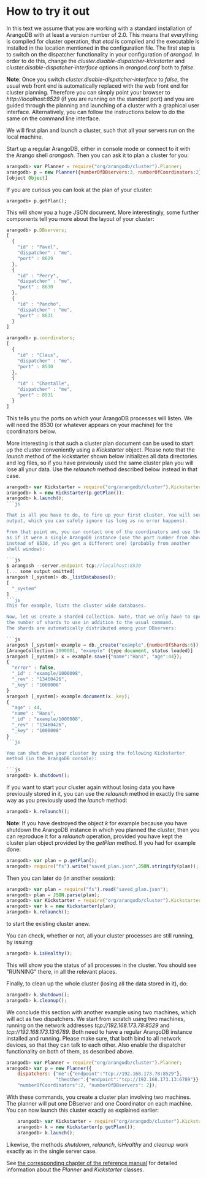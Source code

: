 How to try it out
=================

In this text we assume that you are working with a standard installation
of ArangoDB with at least a version number of 2.0. This means that everything
is compiled for cluster operation, that *etcd* is compiled and
the executable is installed in the location mentioned in the
configuration file. The first step is to switch on the dispatcher
functionality in your configuration of *arangod*. In order to do this, change
the *cluster.disable-dispatcher-kickstarter* and
*cluster.disable-dispatcher-interface* options in *arangod.conf* both
to *false*.

**Note**: Once you switch *cluster.disable-dispatcher-interface* to
*false*, the usual web front end is automatically replaced with the
web front end for cluster planning. Therefore you can simply point
your browser to *http://localhost:8529* (if you are running on the
standard port) and you are guided through the planning and launching of
a cluster with a graphical user interface. Alternatively, you can follow
the instructions below to do the same on the command line interface.

We will first plan and launch a cluster, such that all your servers run
on the local machine.

Start up a regular ArangoDB, either in console mode or connect to it with 
the Arango shell *arangosh*. Then you can ask it to plan a cluster for
you:

```js
arangodb> var Planner = require("org/arangodb/cluster").Planner;
arangodb> p = new Planner({numberOfDBservers:3, numberOfCoordinators:2});
[object Object]
```

If you are curious you can look at the plan of your cluster:

```
arangodb> p.getPlan();
```

This will show you a huge JSON document. More interestingly, some further
components tell you more about the layout of your cluster:

```js
arangodb> p.DBservers;
[ 
  { 
    "id" : "Pavel", 
    "dispatcher" : "me", 
    "port" : 8629 
  }, 
  { 
    "id" : "Perry", 
    "dispatcher" : "me", 
    "port" : 8630 
  }, 
  { 
    "id" : "Pancho", 
    "dispatcher" : "me", 
    "port" : 8631 
  } 
]

arangodb> p.coordinators;
[ 
  { 
    "id" : "Claus", 
    "dispatcher" : "me", 
    "port" : 8530 
  }, 
  { 
    "id" : "Chantalle", 
    "dispatcher" : "me", 
    "port" : 8531 
  } 
]
```

This tells you the ports on which your ArangoDB processes will listen.
We will need the 8530 (or whatever appears on your machine) for the
coordinators below.

More interesting is that such a cluster plan document can be used to
start up the cluster conveniently using a *Kickstarter* object. Please
note that the *launch* method of the kickstarter shown below initializes
all data directories and log files, so if you have previously used the
same cluster plan you will lose all your data. Use the *relaunch* method
described below instead in that case.

```js
arangodb> var Kickstarter = require("org/arangodb/cluster").Kickstarter;
arangodb> k = new Kickstarter(p.getPlan());
arangodb> k.launch();
```js

That is all you have to do, to fire up your first cluster. You will see some
output, which you can safely ignore (as long as no error happens). 

From that point on, you can contact one of the coordinators and use the cluster
as if it were a single ArangoDB instance (use the port number from above
instead of 8530, if you get a different one) (probably from another
shell window):

```js
$ arangosh --server.endpoint tcp://localhost:8530
[... some output omitted]
arangosh [_system]> db._listDatabases();
[ 
  "_system" 
]
```js
This for example, lists the cluster wide databases. 

Now, let us create a sharded collection. Note, that we only have to specify 
the number of shards to use in addition to the usual command. 
The shards are automatically distributed among your DBservers:

```js
arangosh [_system]> example = db._create("example",{numberOfShards:6});
[ArangoCollection 1000001, "example" (type document, status loaded)]
arangosh [_system]> x = example.save({"name":"Hans", "age":44});
{ 
  "error" : false, 
  "_id" : "example/1000008", 
  "_rev" : "13460426", 
  "_key" : "1000008" 
}
arangosh [_system]> example.document(x._key);
{ 
  "age" : 44, 
  "name" : "Hans", 
  "_id" : "example/1000008", 
  "_rev" : "13460426", 
  "_key" : "1000008" 
}
```js

You can shut down your cluster by using the following Kickstarter
method (in the ArangoDB console):

```js
arangodb> k.shutdown();
```

If you want to start your cluster again without losing data you have
previously stored in it, you can use the *relaunch* method in exactly the
same way as you previously used the *launch* method:

```js
arangodb> k.relaunch();
```

**Note**: If you have destroyed the object *k* for example because you
have shutdown the ArangoDB instance in which you planned the cluster,
then you can reproduce it for a *relaunch* operation, provided you have
kept the cluster plan object provided by the *getPlan* method. If you
had for example done:

```js
arangodb> var plan = p.getPlan();
arangodb> require("fs").write("saved_plan.json",JSON.stringify(plan));
```

Then you can later do (in another session):

```js
arangodb> var plan = require("fs").read("saved_plan.json");
arangodb> plan = JSON.parse(plan);
arangodb> var Kickstarter = require("org/arangodb/cluster").Kickstarter;
arangodb> var k = new Kickstarter(plan);
arangodb> k.relaunch();
```

to start the existing cluster anew.

You can check, whether or not, all your cluster processes are still
running, by issuing:

```js
arangodb> k.isHealthy();
```

This will show you the status of all processes in the cluster. You
should see "RUNNING" there, in all the relevant places.

Finally, to clean up the whole cluster (losing all the data stored in
it), do:

```js
arangodb> k.shutdown();
arangodb> k.cleanup();
```

We conclude this section with another example using two machines, which 
will act as two dispatchers. We start from scratch using two machines,
running on the network addresses *tcp://192.168.173.78:8529* and
*tcp://192.168.173.13:6789*. Both need to have a regular ArangoDB
instance installed and running. Please make sure, that both bind to
all network devices, so that they can talk to each other. Also enable
the dispatcher functionality on both of them, as described above.

```js
arangodb> var Planner = require("org/arangodb/cluster").Planner;
arangodb> var p = new Planner({
    dispatchers: {"me":{"endpoint":"tcp://192.168.173.78:8529"},
                  "theother":{"endpoint":"tcp://192.168.173.13:6789"}}, 
    "numberOfCoordinators":2, "numberOfDBservers": 2});
```

With these commands, you create a cluster plan involving two machines. 
The planner will put one DBserver and one Coordinator on each machine. 
You can now launch this cluster exactly as explained earlier:

```js
    arangodb> var Kickstarter = require("org/arangodb/cluster").Kickstarter;
    arangodb> k = new Kickstarter(p.getPlan());
    arangodb> k.launch();
```

Likewise, the methods *shutdown*, *relaunch*, *isHealthy* and *cleanup*
work exactly as in the single server case.

See [the corresponding chapter of the reference manual](../ModulePlanner/README.md)
for detailed information about the *Planner* and *Kickstarter* classes.

